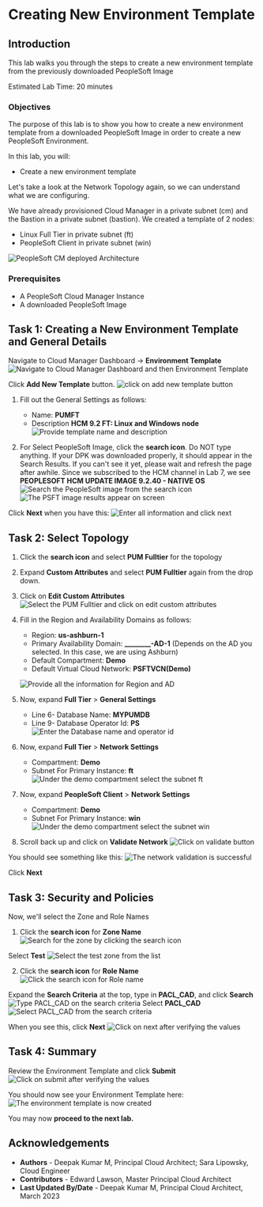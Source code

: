 # Creating New Environment Template

## Introduction

This lab walks you through the steps to create a new environment template from the previously downloaded PeopleSoft Image

Estimated Lab Time: 20 minutes

### Objectives
The purpose of this lab is to show you how to create a new environment template from a downloaded PeopleSoft Image in order to create a new PeopleSoft Environment.

In this lab, you will:
* Create a new environment template

Let's take a look at the Network Topology again, so we can understand what we are configuring.

We have already provisioned Cloud Manager in a private subnet (cm) and the Bastion in a private subnet (bastion). We created a template of 2 nodes:
* Linux Full Tier in private subnet (ft)
* PeopleSoft Client in private subnet (win)


![PeopleSoft CM deployed Architecture](./images/architecture.png "")

### Prerequisites
- A PeopleSoft Cloud Manager Instance
- A downloaded PeopleSoft Image

## Task 1: Creating a New Environment Template and General Details

Navigate to Cloud Manager Dashboard -> **Environment Template**
    ![Navigate to Cloud Manager Dashboard  and then Environment Template](./images/dashtemp.png "")
 
Click **Add New Template** button.
    ![click on add new template button](./images/addtemp.png "")

1. Fill out the General Settings as follows:
    - Name: **PUMFT**
    - Description **HCM 9.2 FT: Linux and Windows node**
    ![Provide template name and description](./images/tempnamedescription.png "")

2. For Select PeopleSoft Image, click the **search icon**. Do NOT type anything. If your DPK was downloaded properly, it should appear in the Search Results. If you can't see it yet, please wait and refresh the page after awhile. Since we subscribed to the HCM channel in Lab 7, we see **PEOPLESOFT HCM UPDATE IMAGE 9.2.40 - NATIVE OS** 
    ![Search the PeopleSoft image from the search icon](./images/imagesearch.png "")
    ![The PSFT image results appear on screen](./images/hcmsearch.png "")

  Click **Next** when you have this:
    ![Enter all information and click next ](./images/tempname.png "")

## Task 2: Select Topology

1. Click the **search icon** and select **PUM Fulltier** for the topology
2. Expand **Custom Attributes** and select **PUM Fulltier** again from the drop down.
3. Click on **Edit Custom Attributes**
    ![Select the PUM Fulltier and click on edit custom attributes](./images/selecttopv2.png "")
4. Fill in the Region and Availability Domains as follows:
    * Region: **us-ashburn-1**
    * Primary Availability Domain: **________-AD-1** (Depends on the AD you selected. In this case, we are using Ashburn)
    * Default Compartment: **Demo**
    * Default Virtual Cloud Network: **PSFTVCN(Demo)** 
    
    ![Provide all the information for Region and AD](./images/regioninfo.png "")

5. Now, expand **Full Tier** > **General Settings**
    * Line 6- Database Name: **MYPUMDB**
    * Line 9- Database Operator Id: **PS**
    ![Enter the Database name and operator id](./images/gensettings.png "")

6. Now, expand **Full Tier** > **Network Settings**
    * Compartment: **Demo**
    * Subnet For Primary Instance: **ft**
    ![Under the demo compartment select the subnet ft](./images/ftnetwork.png "")

7. Now, expand **PeopleSoft Client** > **Network Settings**
    * Compartment: **Demo**
    * Subnet For Primary Instance: **win**
    ![Under the demo compartment select the subnet win](./images/winnetwork.png "")

8. Scroll back up and click on **Validate Network**
    ![Click on validate button](./images/validatenetwork.png "")

  You should see something like this:
    ![The network validation is successful](./images/validationok.png "")

Click **Next**

## Task 3: Security and Policies

Now, we'll select the Zone and Role Names

1. Click the **search icon** for **Zone Name**
    ![Search for the zone by clicking the search icon](./images/searchzone.png "")

  Select **Test**
    ![Select the test zone from the list](./images/searchtest.png "")

2. Click the **search icon** for **Role Name**
    ![Click the search icon for Role name](./images/searchrole.png "")

  Expand the **Search Criteria** at the top, type in **PACL\_CAD**, and click **Search**
    ![Type PACL_CAD on the search criteria](./images/searchrole1.png "")
  Select **PACL\_CAD**
    ![Select PACL_CAD from the search criteria](./images/searchrole2.png "")

When you see this, click **Next**
  ![Click on next after verifying the values](./images/17next.png "")


## Task 4: Summary

Review the Environment Template and click **Submit**
    ![Click on submit after verifying the values](./images/submit.png "")

You should now see your Environment Template here:
    ![The environment template is now created](./images/finishedtemp.png "")


You may now **proceed to the next lab.**


## Acknowledgements
* **Authors** - Deepak Kumar M, Principal Cloud Architect; Sara Lipowsky, Cloud Engineer
* **Contributors** - Edward Lawson, Master Principal Cloud Architect 
* **Last Updated By/Date** - Deepak Kumar M, Principal Cloud Architect, March 2023

